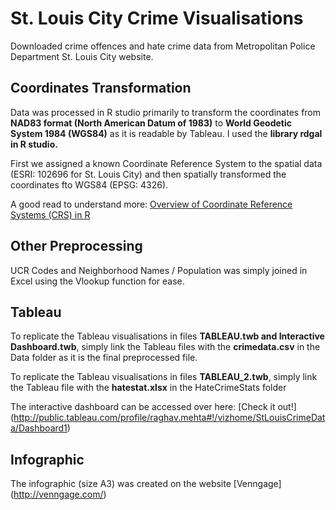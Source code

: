 # **St. Louis City Crime Visualisations**

Downloaded crime offences and hate crime data from Metropolitan Police Department St. Louis City website.

## **Coordinates Transformation**
Data was processed in R studio primarily to transform the coordinates from **NAD83 format (North American Datum of 1983)** to **World Geodetic System 1984 (WGS84)** as it is readable by Tableau. I used the **library rdgal in R studio.** 

First we assigned a known Coordinate Reference System to the spatial data (ESRI: 102696 for St. Louis City) and then spatially transformed the coordinates fto WGS84 (EPSG: 4326).

A good read to understand more: [Overview of Coordinate Reference Systems (CRS) in R](https://www.nceas.ucsb.edu/~frazier/RSpatialGuides/OverviewCoordinateReferenceSystems.pdf)

## **Other Preprocessing**
UCR Codes and Neighborhood Names / Population was simply joined in Excel using the Vlookup function for ease.

## **Tableau**
To replicate the Tableau visualisations in files **TABLEAU.twb and Interactive Dashboard.twb**, simply link the Tableau files with the **crimedata.csv** in the Data folder as it is the final preprocessed file.

To replicate the Tableau visualisations in files **TABLEAU_2.twb**, simply link the Tableau file with the **hatestat.xlsx** in the HateCrimeStats folder

The interactive dashboard can be accessed over here: [Check it out!] (http://public.tableau.com/profile/raghav.mehta#!/vizhome/StLouisCrimeData/Dashboard1)

## **Infographic**
The infographic (size A3) was created on the website [Venngage] (http://venngage.com/)
